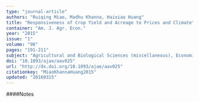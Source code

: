 ```yaml
---
type: "journal-article"
authors: "Ruiqing Miao, Madhu Khanna, Haixiao Huang"
title: "Responsiveness of Crop Yield and Acreage to Prices and Climate"
container: "Am. J. Agr. Econ."
year: "2015"
issue: "1"
volume: "98"
pages: "191-211"
subject: "Agricultural and Biological Sciences (miscellaneous), Economics and Econometrics"
doi: "10.1093/ajae/aav025"
url: "http://dx.doi.org/10.1093/ajae/aav025"
citationkey: "MiaoKhannaHuang2015"
updated: "20160315"
---
```


####Notes
